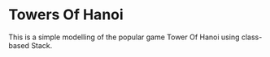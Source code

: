# Towers Of Hanoi

This is a simple modelling of the popular game Tower Of Hanoi using class-based Stack. 


